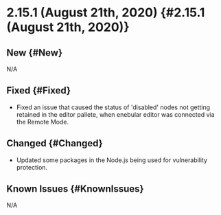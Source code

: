 # 2.15.1 (August 21th, 2020) {#2.15.1 (August 21th, 2020)}

## New {#New}

N/A

## Fixed {#Fixed}

- Fixed an issue that caused the status of 'disabled' nodes not getting retained in the editor pallete,  when enebular editor was connected via the Remote Mode.

## Changed {#Changed}

- Updated some packages in the Node.js being used for vulnerability protection.

## Known Issues {#KnownIssues}

N/A
